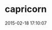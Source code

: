 ---
layout: post
title:  "capricorn"
repo:   "fd/capricorn"
date:   2015-02-18 17:10:07
gemurl: http://github.com/fd/capricorn
---